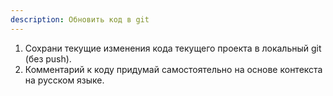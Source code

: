 ```yaml
---
description: Обновить код в git
---
```


1. Сохрани текущие изменения кода текущего проекта в локальный git (без push). 
2. Комментарий к коду придумай самостоятельно на основе контекста на русском языке.
